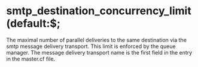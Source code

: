 # smtp_destination_concurrency_limit (default:$; 

 The maximal number of parallel deliveries to the same destination
via the smtp message delivery transport. This limit is enforced by
the queue manager. The message delivery transport name is the first
field in the entry in the master.cf file.  


